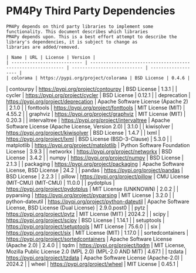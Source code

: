 # PM4Py Third Party Dependencies
    
    PM4Py depends on third party libraries to implement some functionality. This document describes which libraries
    PM4Py depends upon. This is a best effort attempt to describe the library's dependencies, it is subject to change as
    libraries are added/removed.
    
    | Name | URL | License | Version |
    | --------------------------- | ------------------------------------------------------------ | --------------------------- | ------------------- |
    | colorama | https://pypi.org/project/colorama | BSD License | 0.4.6 |
| contourpy | https://pypi.org/project/contourpy | BSD License | 1.3.1 |
| cycler | https://pypi.org/project/cycler | BSD License | 0.12.1 |
| deprecation | https://pypi.org/project/deprecation | Apache Software License (Apache 2) | 2.1.0 |
| fonttools | https://pypi.org/project/fonttools | MIT License (MIT) | 4.55.2 |
| graphviz | https://pypi.org/project/graphviz | MIT License (MIT) | 0.20.3 |
| intervaltree | https://pypi.org/project/intervaltree | Apache Software License (Apache License, Version 2.0) | 3.1.0 |
| kiwisolver | https://pypi.org/project/kiwisolver | BSD License | 1.4.7 |
| lxml | https://pypi.org/project/lxml | BSD License (BSD-3-Clause) | 5.3.0 |
| matplotlib | https://pypi.org/project/matplotlib | Python Software Foundation License | 3.9.3 |
| networkx | https://pypi.org/project/networkx | BSD License | 3.4.2 |
| numpy | https://pypi.org/project/numpy | BSD License | 2.1.3 |
| packaging | https://pypi.org/project/packaging | Apache Software License, BSD License | 24.2 |
| pandas | https://pypi.org/project/pandas | BSD License | 2.2.3 |
| pillow | https://pypi.org/project/pillow | CMU License (MIT-CMU) (MIT-CMU) | 11.0.0 |
| pydotplus | https://pypi.org/project/pydotplus | MIT License (UNKNOWN) | 2.0.2 |
| pyparsing | https://pypi.org/project/pyparsing | MIT License | 3.2.0 |
| python-dateutil | https://pypi.org/project/python-dateutil | Apache Software License, BSD License (Dual License) | 2.9.0.post0 |
| pytz | https://pypi.org/project/pytz | MIT License (MIT) | 2024.2 |
| scipy | https://pypi.org/project/scipy | BSD License | 1.14.1 |
| setuptools | https://pypi.org/project/setuptools | MIT License | 75.6.0 |
| six | https://pypi.org/project/six | MIT License (MIT) | 1.17.0 |
| sortedcontainers | https://pypi.org/project/sortedcontainers | Apache Software License (Apache 2.0) | 2.4.0 |
| tqdm | https://pypi.org/project/tqdm | MIT License, Mozilla Public License 2.0 (MPL 2.0) (MPL-2.0 AND MIT) | 4.67.1 |
| tzdata | https://pypi.org/project/tzdata | Apache Software License (Apache-2.0) | 2024.2 |
| wheel | https://pypi.org/project/wheel | MIT License | 0.45.1 |

